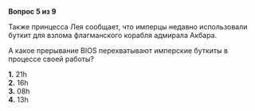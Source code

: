 **Вопрос 5 из 9**  

Также принцесса Лея сообщает, что имперцы недавно использовали буткит для взлома флагманского корабля адмирала Акбара.

А какое прерывание BIOS перехватывают имперские буткиты в процессе своей работы?

**1.** 21h  
**2.** 16h  
**3.** 08h  
**4.** 13h  
